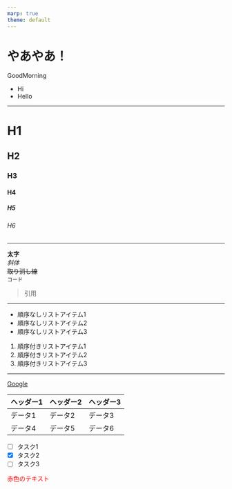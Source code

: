 ```yaml
---
marp: true
theme: default
---
```


# やあやあ！

GoodMorning
- Hi
- Hello

---

# H1
## H2
### H3
#### H4
##### H5
###### H6

---

**太字**  
*斜体*  
~~取り消し線~~  
`コード`  
> 引用

---

- 順序なしリストアイテム1
- 順序なしリストアイテム2
- 順序なしリストアイテム3

1. 順序付きリストアイテム1
2. 順序付きリストアイテム2
3. 順序付きリストアイテム3

---

[Google](https://www.google.com)

| ヘッダー1 | ヘッダー2 | ヘッダー3 |
|------------|------------|------------|
| データ1    | データ2    | データ3    |
| データ4    | データ5    | データ6    |


- [ ] タスク1
- [x] タスク2
- [ ] タスク3

<div style="color:red;">赤色のテキスト</div>